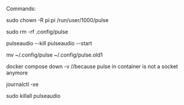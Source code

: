 Commands:

sudo chown -R pi:pi /run/user/1000/pulse

sudo rm -rf .config/pulse

pulseaudio --kill
pulseaudio --start

mv ~/.config/pulse ~/.config/pulse.old1

docker compose down -v
//because pulse in container is not a socket anymore

journalctl -xe

sudo killall pulseaudio
